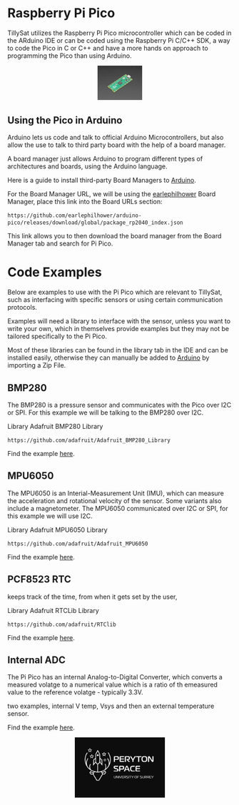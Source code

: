 # Raspberry Pi Pico
TillySat utilizes the Raspberry Pi Pico microcontroller which can be coded in the ARduino IDE or can be coded using the Raspberry Pi C/C++ SDK, a way to code the Pico in C or C++ and have a more hands on approach to programming the Pico than using Arduino.

<p align="center">
<img src="https://github.com/PerytonSpace/tilly-sat/blob/main/assets/img/pico/raspberry-pi-pico.jpg" width = 20% height = 20%>
</p>

## Using the Pico in Arduino

Arduino lets us code and talk to official Arduino Microcontrollers, but also allow the use to talk to third party board with the help of a board manager. 

A board manager just allows Arduino to program different types of architectures and boards, using the Arduino language.

Here is a guide to install third-party Board Managers to [Arduino](https://support.arduino.cc/hc/en-us/articles/360016466340-Add-third-party-platforms-to-the-Boards-Manager-in-Arduino-IDE?_gl=1%2A1eoz6vm%2A_up%2AMQ..%2A_ga%2AMTkxNDIwODk2Ny4xNzQ0MDIwMzQw%2A_ga_NEXN8H46L5%2AMTc0NDAyMDMzOS4xLjAuMTc0NDAyMDMzOS4wLjAuMTI1MjcwODg3OQ..).

For the Board Manager URL, we will be using the [earlephilhower](https://github.com/earlephilhower/arduino-pico) Board Manager, place this link into the Board URLs section:

```
https://github.com/earlephilhower/arduino-pico/releases/download/global/package_rp2040_index.json
```
This link allows you to then download the board manager from the Board Manager tab and search for Pi Pico.

# Code Examples
Below are examples to use with the Pi Pico which are relevant to TillySat, such as interfacing with specific sensors or using certain communication protocols. 

Examples will need a library to interface with the sensor, unless you want to write your own, which in themselves provide examples but they may not be tailored specifically to the Pi Pico. 

Most of these libraries can be found in the library tab in the IDE and can be installed easily, otherwise they can manually be added to [Arduino](https://docs.arduino.cc/software/ide-v1/tutorials/installing-libraries/) by importing a Zip File.

## BMP280

The BMP280 is a pressure sensor and communicates with the Pico over I2C or SPI. For this example we will be talking to the BMP280 over I2C.

Library 
Adafruit BMP280 Library
```
https://github.com/adafruit/Adafruit_BMP280_Library
```
Find the example [here](https://github.com/PerytonSpace/tilly-sat/tree/main/pico/test-code/bmp280).

## MPU6050

The MPU6050 is an Interial-Measurement Unit (IMU), which can measure the acceleration and rotational velocity of the sensor. Some variants also include a magnetometer. The MPU6050 communicated over I2C or SPI, for this example we will use I2C.

Library 
Adafruit MPU6050 Library
```
https://github.com/adafruit/Adafruit_MPU6050
```
Find the example [here](https://github.com/PerytonSpace/tilly-sat/tree/main/pico/test-code/mpu6050).

## PCF8523 RTC
keeps track of the time, from when it gets set by the user, 

Library 
Adafruit RTCLib Library
```
https://github.com/adafruit/RTClib
```
Find the example [here](https://github.com/PerytonSpace/tilly-sat/tree/main/pico/test-code/pcf8523).

## Internal ADC

The Pi Pico has an internal Analog-to-Digital Converter, which converts a measured volatge to a numerical value which is a ratio of th emeasured value to the reference volatge - typically 3.3V.

two examples, internal V temp, Vsys and then an external temperature sensor.


Find the example [here](https://github.com/PerytonSpace/tilly-sat/tree/main/pico/test-code/mpu6050).













<p align="center">
<img src="https://github.com/PerytonSpace/tilly-sat/blob/main/assets/img/PerytonSpaceLogo.png" width = 40% height = 40%>
</p>
